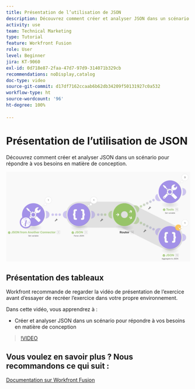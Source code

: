 ```yaml
---
title: Présentation de l’utilisation de JSON
description: Découvrez comment créer et analyser JSON dans un scénario pour répondre à vos besoins de conception dans  [!DNL Adobe Workfront Fusion].
activity: use
team: Technical Marketing
type: Tutorial
feature: Workfront Fusion
role: User
level: Beginner
jira: KT-9060
exl-id: 0d718e87-2faa-47d7-97d9-314071b329cb
recommendations: noDisplay,catalog
doc-type: video
source-git-commit: d17df7162ccaab6b62db34209f50131927c0a532
workflow-type: ht
source-wordcount: '96'
ht-degree: 100%

---
```


# Présentation de l’utilisation de JSON

Découvrez comment créer et analyser JSON dans un scénario pour répondre à vos besoins en matière de conception.

![Une image d’un scénario Fusion](assets/final-functional-bits-and-bobs-2.png)

## Présentation des tableaux

Workfront recommande de regarder la vidéo de présentation de l’exercice avant d’essayer de recréer l’exercice dans votre propre environnement.

Dans cette vidéo, vous apprendrez à :

* Créer et analyser JSON dans un scénario pour répondre à vos besoins en matière de conception

>[!VIDEO](https://video.tv.adobe.com/v/3418112/?quality=12&learn=on&enablevpops&captions=fre_fr)



## Vous voulez en savoir plus ? Nous recommandons ce qui suit :

[Documentation sur Workfront Fusion](https://experienceleague.adobe.com/docs/workfront/using/adobe-workfront-fusion/workfront-fusion-2.html?lang=fr)
